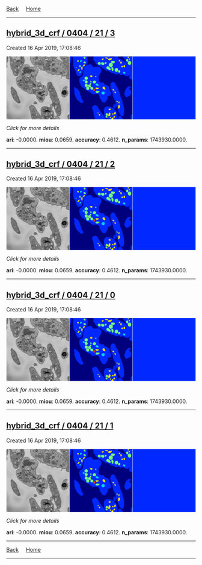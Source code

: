 
[Back](..)&nbsp;&nbsp;&nbsp;&nbsp;&nbsp;[Home](https://leapmanlab.github.io/snapshots)

---

<div class="summary"><a href="3"><h2>hybrid_3d_crf / 0404 / 21 / 3</h2></a><p>Created 16 Apr 2019, 17:08:46
</p><a href="3"><img src="3/media/summary.png" align="center"></a><p>
<i>Click for more details</i>
</p></div>

**ari**: -0.0000. **miou**: 0.0659. **accuracy**: 0.4612. **n_params**: 1743930.0000. 

---

<div class="summary"><a href="2"><h2>hybrid_3d_crf / 0404 / 21 / 2</h2></a><p>Created 16 Apr 2019, 17:08:46
</p><a href="2"><img src="2/media/summary.png" align="center"></a><p>
<i>Click for more details</i>
</p></div>

**ari**: -0.0000. **miou**: 0.0659. **accuracy**: 0.4612. **n_params**: 1743930.0000. 

---

<div class="summary"><a href="0"><h2>hybrid_3d_crf / 0404 / 21 / 0</h2></a><p>Created 16 Apr 2019, 17:08:46
</p><a href="0"><img src="0/media/summary.png" align="center"></a><p>
<i>Click for more details</i>
</p></div>

**ari**: -0.0000. **miou**: 0.0659. **accuracy**: 0.4612. **n_params**: 1743930.0000. 

---

<div class="summary"><a href="1"><h2>hybrid_3d_crf / 0404 / 21 / 1</h2></a><p>Created 16 Apr 2019, 17:08:46
</p><a href="1"><img src="1/media/summary.png" align="center"></a><p>
<i>Click for more details</i>
</p></div>

**ari**: -0.0000. **miou**: 0.0659. **accuracy**: 0.4612. **n_params**: 1743930.0000. 

---

[Back](..)&nbsp;&nbsp;&nbsp;&nbsp;&nbsp;[Home](https://leapmanlab.github.io/snapshots)

---